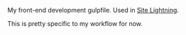 My front-end development gulpfile. Used in [Site Lightning](http://github.com/abstracthat/sitelightning).

This is pretty specific to my workflow for now.
